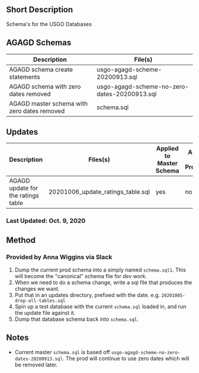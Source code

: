## Short Description

Schema's for the USGO Databases

## AGAGD Schemas

| Description                 | File(s) |
| --------------------------- | ------- |
| AGAGD schema create statements | usgo-agagd-scheme-20200913.sql |
| AGAGD schema with zero dates removed | usgo-agagd-scheme-no-zero-dates-20200913.sql |
| AGAGD master schema with zero dates removed | schema.sql |

## Updates

| Description | Files(s) | Applied to Master Schema | Applied to Prodution | Applied to Test |
| ----------- | -------- | ------------------------ | -------------------- | --------------- |
| AGAGD update for the ratings table | 20201006_update_ratings_table.sql | yes | no | no |

### Last Updated: Oct. 9, 2020

## Method 
### Provided by Anna Wiggins via Slack

1) Dump the current prod schema into a simply named `schema.sql1`. This will become the "canonical" schema file for *dev* work.
2) When we need to do a schema change, write a sql file that produces the changes we want. 
3) Put that in an updates directory, prefixed with the date. e.g. `20201005-drop-all-tables.sql`
4) Spin up a test database with the current `schema.sql` loaded in, and run the update file against it.
5) Dump that database schema back into `schema.sql`.

## Notes
* Current master `schema.sql` is based off `usgo-agagd-scheme-no-zero-dates-20200913.sql`. The prod will continue to use zero dates which will be removed later.

